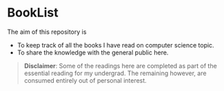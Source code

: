 # BookList
The aim of this repository is 
 - To keep track of all the books I have read on computer science topic.  
 - To share the knowledge with the general public here.
 
 >**Disclaimer**: Some of the readings here are completed as part of the essential reading for my undergrad. The remaining however, are consumed entirely out of personal interest.
